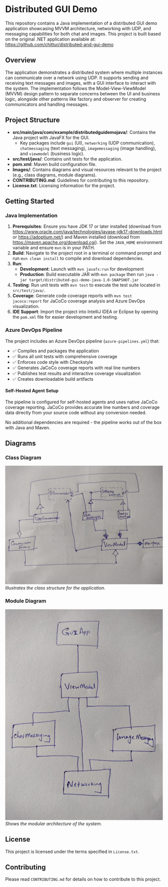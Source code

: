 # Distributed GUI Demo

This repository contains a Java implementation of a distributed GUI demo application showcasing MVVM architecture, networking with UDP, and messaging capabilities for both chat and images. This project is built based on the original .NET application available at: https://github.com/chittur/distributed-and-gui-demo

## Overview

The application demonstrates a distributed system where multiple instances can communicate over a network using UDP. It supports sending and receiving text messages and images, with a GUI interface to interact with the system. The implementation follows the Model-View-ViewModel (MVVM) design pattern to separate concerns between the UI and business logic, alongside other patterns like factory and observer for creating communicators and handling messages.

## Project Structure

- **src/main/java/com/example/distributedguidemojava/**: Contains the Java project with JavaFX for the GUI.
  - Key packages include `gui` (UI), `networking` (UDP communication), `chatmessaging` (text messaging), `imagemessaging` (image handling), and `viewmodel` (business logic).
- **src/test/java/**: Contains unit tests for the application.
- **pom.xml**: Maven build configuration file.
- **Images/**: Contains diagrams and visual resources relevant to the project (e.g., class diagrams, module diagrams).
- **CONTRIBUTING.md**: Guidelines for contributing to this repository.
- **License.txt**: Licensing information for the project.

## Getting Started

### Java Implementation
1. **Prerequisites**: Ensure you have JDK 17 or later installed (download from https://www.oracle.com/java/technologies/javase-jdk17-downloads.html or https://adoptium.net/) and Maven installed (download from https://maven.apache.org/download.cgi). Set the `JAVA_HOME` environment variable and ensure `mvn` is in your PATH.
2. **Build**: Navigate to the project root in a terminal or command prompt and run `mvn clean install` to compile and download dependencies.
3. **Run**: 
   - **Development**: Launch with `mvn javafx:run` for development
   - **Production**: Build executable JAR with `mvn package` then run `java -jar target/distributed-gui-demo-java-1.0-SNAPSHOT.jar`
4. **Testing**: Run unit tests with `mvn test` to execute the test suite located in `src/test/java/`.
5. **Coverage**: Generate code coverage reports with `mvn test jacoco:report` for JaCoCo coverage analysis and Azure DevOps visualization.
6. **IDE Support**: Import the project into IntelliJ IDEA or Eclipse by opening the `pom.xml` file for easier development and testing.

### Azure DevOps Pipeline
The project includes an Azure DevOps pipeline (`azure-pipelines.yml`) that:
- ✅ Compiles and packages the application
- ✅ Runs all unit tests with comprehensive coverage
- ✅ Enforces code style with Checkstyle
- ✅ Generates JaCoCo coverage reports with real line numbers
- ✅ Publishes test results and interactive coverage visualization
- ✅ Creates downloadable build artifacts

#### Self-Hosted Agent Setup
The pipeline is configured for self-hosted agents and uses native JaCoCo coverage reporting. JaCoCo provides accurate line numbers and coverage data directly from your source code without any conversion needed.

No additional dependencies are required - the pipeline works out of the box with Java and Maven.

## Diagrams

### Class Diagram
![Class Diagram](Images/ClassDiagram.jpeg)
*Illustrates the class structure for the application.*

### Module Diagram
![Module Diagram](Images/ModuleDiagram.jpeg)
*Shows the modular architecture of the system.*

## License

This project is licensed under the terms specified in `License.txt`.

## Contributing

Please read `CONTRIBUTING.md` for details on how to contribute to this project.
